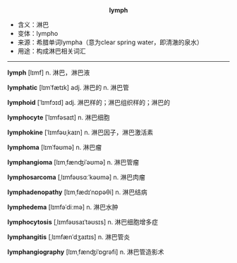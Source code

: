 
**<center>lymph</center>**

- <span class="definition">含义：淋巴</span>
- <span class="definition">变体：lympho</span>
- <span class="definition">来源：希腊单词lympha（意为clear spring water，即清澈的泉水）</span>
- <span class="definition">用途：构成淋巴相关词汇</span>


---


<span class="vocabulary">**lymph**</span> [lɪmf] n. 淋巴，淋巴液

<span class="vocabulary">**lymphatic**</span> [lɪmˈfætɪk] adj. 淋巴的 n. 淋巴管

<span class="vocabulary">**lymphoid**</span> [ˈlɪmfɔɪd] adj. 淋巴样的；淋巴组织样的；淋巴的

<span class="vocabulary">**lymphocyte**</span> [ˈlɪmfəsaɪt] n. 淋巴细胞

<span class="vocabulary">**lymphokine**</span> [ˈlɪmfəʊˌkaɪn] n. 淋巴因子，淋巴激活素

<span class="vocabulary">**lymphoma**</span> [lɪmˈfəʊmə] n. 淋巴瘤

<span class="vocabulary">**lymphangioma**</span> [lɪmˌfænʤiˈəʊmə] n. 淋巴管瘤

<span class="vocabulary">**lymphosarcoma**</span> [ˌlɪmfəʊsɑːˈkəʊmə] n. 淋巴肉瘤

<span class="vocabulary">**lymphadenopathy**</span> [lɪmˌfædɪˈnɒpəθi] n. 淋巴结病

<span class="vocabulary">**lymphedema**</span> [lɪmfəˈdiːmə] n. 淋巴水肿

<span class="vocabulary">**lymphocytosis**</span> [ˌlɪmfəʊsaɪˈtəʊsɪs] n. 淋巴细胞增多症 

<span class="vocabulary">**lymphangitis**</span> [ˌlɪmfænˈdʒaɪtɪs] n. 淋巴管炎

<span class="vocabulary">**lymphangiography**</span> [lɪmˌfænʤiˈɒgrəfi] n. 淋巴管造影术
